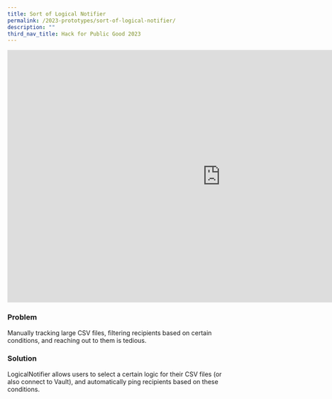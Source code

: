 ```yaml
---
title: Sort of Logical Notifier
permalink: /2023-prototypes/sort-of-logical-notifier/
description: ""
third_nav_title: Hack for Public Good 2023
---
```


<iframe allowfullscreen="true" height="569" width="960" frameborder="0" src="https://docs.google.com/presentation/d/e/2PACX-1vQXjBU4Kczv9xSd7RRbcCR5GOB_Wm_S2weimkN2CLRS07pzMg09wYCAsNAEH87d6Hd-_UkiG5d4dGUZ/embed?start=false&loop=false&delayms=3000"></iframe>

### Problem

Manually tracking large CSV files, filtering recipients based on certain conditions, and reaching out to them is tedious.

### Solution

LogicalNotifier allows users to select a certain logic for their CSV files (or also connect to Vault), and automatically ping recipients based on these conditions.
